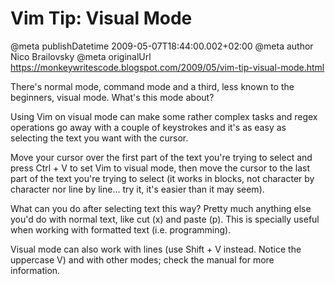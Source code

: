 # Vim Tip: Visual Mode

@meta publishDatetime 2009-05-07T18:44:00.002+02:00
@meta author Nico Brailovsky
@meta originalUrl https://monkeywritescode.blogspot.com/2009/05/vim-tip-visual-mode.html

There's normal mode, command mode and a third, less known to the beginners, visual mode. What's this mode about?

Using Vim on visual mode can make some rather complex tasks and regex operations go away with a couple of keystrokes and it's as easy as selecting the text you want with the cursor.

Move your cursor over the first part of the text you're trying to select and press Ctrl + V to set Vim to visual mode, then move the cursor to the last part of the text you're trying to select (it works in blocks, not character by character nor line by line... try it, it's easier than it may seem).

What can you do after selecting text this way? Pretty much anything else you'd do with normal text, like cut (x) and paste (p). This is specially useful when working with formatted text (i.e. programming).

Visual mode can also work with lines (use Shift + V instead. Notice the uppercase V) and with other modes; check the manual for more information.

